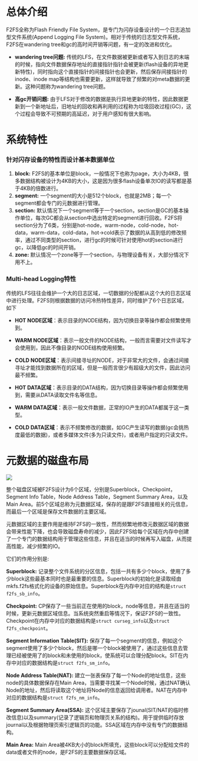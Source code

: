 # 总体介绍
F2FS全称为Flash Friendly File System，是专门为闪存设备设计的一个日志追加型文件系统(Append Logging File System)。相对于传统的日志型文件系统，F2FS在wandering tree和gc的高时间开销等问题，有一定的改进和优化。

- **wandering tree问题:** 传统的LFS，在文件数据被更新或者写入到日志的末端的时候，指向文件数据保存地址的直接指针指针会被更新(flash设备的异地更新特性)，同时指向这个直接指针的间接指针也会更新，然后保存间接指针的inode、inode map等结构也需要更新，这样就导致了频繁的对meta数据的更新。这种问题称为wandering tree问题。

- **高gc开销问题:** 由于LFS对于修改的数据是执行异地更新的特性，因此数据更新到一个新地址后，旧地址的回收和再利用的过程称为垃圾回收过程(GC)，这个过程会导致不可预期的高延迟，对于用户感知有很大影响。


# 系统特性
### 针对闪存设备的特性而设计基本数据单位
1. **block:** F2FS的基本单位是block，一般情况下也称为page，大小为4KB，很多数据结构被设计为4KB的大小，这是因为很多flash设备单次IO的读写都是基于4KB的倍数进行。
2. **segment:** 一个segment的大小是512个block，也就是2MB；每一个segment都会专门的元数据进行管理。
3. **section:** 默认情况下一个segment等于一个section，section是GC的基本操作单位，每次GC都会从section中选出特定的segment进行回收。F2FS将section分为了6类，分别是hot-node，warm-node，cold-node，hot-data，warm-data，cold-data，hot->cold表示了数据的从高到低的修改频率，通过不同类型的section，进行gc的时候可针对使用hot的section进行gc，以降低gc的时间开销。
4. **zone:** 默认情况一个zone等于一个section，与物理设备有关，大部分情况下用不上。

### Multi-head Logging特性
传统的LFS往往会维护一个大的日志区域，一切数据的分配都从这个大的日志区域中进行处理。F2FS则根据数据的访问冷热特性差异，同时维护了6个日志区域，如下
- **HOT NODE区域**：表示目录的NODE结构，因为切换目录等操作都会频繁使用到。
 
- **WARM NODE区域**：表示一般文件的NODE结构，一般而言需要对文件读写才会使用到，因此不像目录的NODE结构使用频繁。

- **COLD NODE区域**：表示间接寻址的NODE，对于非常大的文件，会通过间接寻址才能找到数据所在的区域，但是一般而言很少有超级大的文件，因此访问最不频繁。
 
- **HOT DATA区域**：表示目录的DATA结构，因为切换目录等操作都会频繁使用到，需要从DATA读取文件名等信息。

- **WARM DATA区域**：表示一般文件数据，正常的IO产生的DATA都属于这一类型。

- **COLD DATA区域**：表示不频繁修改的数据，如GC产生读写的数据(gc会挑热度最低的数据)，或者多媒体文件(多为只读文件)，或者用户指定的只读文件。


# 元数据的磁盘布局
![](../img/F2FS-Layout/f2fs-layout.png)

整个磁盘区域被F2FS设计为6个区域，分别是Superblock，Checkpoint，Segment Info Table，Node Address Table，Segment Summary Area，以及Main Area。前5个区域总称为元数据区域，保存的是跟F2FS直接相关的元信息，而最后一个区域是保存文件数据的主要区域。

元数据区域的主要作用是维持F2FS的一致性，然而频繁地修改元数据区域的数据会带来性能下降，也会导致磁盘寿命的减少，因此F2FS给每个区域在内存中创建了一个专门的数据结构用于管理这些信息，并且在适当的时候再写入磁盘，从而提高性能，减少频繁的IO。

它们的作用分别是:

**Superblock:** 记录整个文件系统的分区信息，包括一共有多少个block，使用了多少block这些最基本同时也是最重要的信息。Superblock的初始化是读取经由mkfs.f2fs格式化的设备的原始信息。Superblock在内存中对应的结构是`struct f2fs_sb_info`。

**Checkpoint:** CP保存了一些当前正在使用的block，node等信息，并且在适当的时候，更新元数据区域信息。当系统突然重启等情况下，保证F2FS的一致性。Checkpoint在内存中对应的数据结构是`struct curseg_info`以及`struct f2fs_checkpoint`。

**Segment Information Table(SIT):** 保存了每一个segment的信息，例如这个segment使用了多少个block，然后是哪一个block被使用了，通过这些信息去管理已经被使用了的block和未使用的block，使系统可以合理分配block。SIT在内存中对应的数据结构是`struct f2fs_sm_info`。

**Node Address Table(NAT):** 建立一张表保存了每一个Node的地址信息，这些node的具体数据保存在Main Area，当需要寻找某一个Node时候，通过NAT确认Node的地址，然后将读取这个地址将Node的信息返回给调用者。NAT在内存中对应的数据结构是`struct f2fs_nm_info`。

**Segment Summary Area(SSA):** 这个区域主要保存了jounal(SIT/NAT的临时修改信息)以及summary(记录了逻辑页和物理页关系的结构)。用于提供临时存放journal以及根据物理页索引逻辑页的功能。SSA区域在内存中没有专门的数据结构。

**Main Area:** Main Area被4KB大小的block所填充，这些block可以分配给文件的data或者文件的node，是F2FS的主要数据保存区域。
